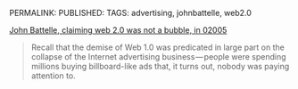 PERMALINK: 
PUBLISHED: 
TAGS: advertising, johnbattelle, web2.0

[<span class='person'>John Battelle</span>, claiming web 2.0 was not a bubble,
in 02005][jb]

 [jb]: http://www.nytimes.com/2005/11/18/opinion/18battelle.html?pagewanted=print "‘Building a Better Boom’"

> Recall that the demise of Web 1.0 was predicated in large part on the
> collapse of the Internet advertising business — people were spending millions
> buying billboard-like ads that, it turns out, nobody was paying attention to.
